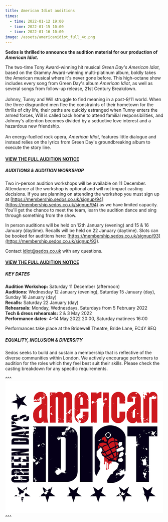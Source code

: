 ```yaml
---
title: American Idiot auditions
times:
  - time: 2022-01-12 19:00
  - time: 2022-01-15 10:00
  - time: 2022-01-16 10:00
image: /assets/americanidiot_full_4c.png
---
```

**Sedos is thrilled to announce the audition material for our production of *American Idiot*.**

The two-time Tony Award-winning hit musical *Green Day's American Idiot*, based on the Grammy Award-winning multi-platinum album, boldly takes the American musical where it's never gone before. This high-octane show includes every song from Green Day's album *American Idiot*, as well as several songs from follow-up release, 21st Century Breakdown.\
\
Johnny, Tunny and Will struggle to find meaning in a post-9/11 world. When the three disgruntled men flee the constraints of their hometown for the thrills of city life, their paths are quickly estranged when Tunny enters the armed forces, Will is called back home to attend familial responsibilities, and Johnny's attention becomes divided by a seductive love interest and a hazardous new friendship.\
\
An energy-fuelled rock opera, *American Idiot*, features little dialogue and instead relies on the lyrics from Green Day's groundbreaking album to execute the story line.

#### [VIEW THE FULL AUDITION NOTICE](https://www.sedos.co.uk/idiot/notice)

##### **AUDITIONS & AUDITION WORKSHOP**

Two in-person audition workshops will be available on 11 December. Attendance at the workshop is optional and will not impact casting decisions. If you are planning on attending the workshop you must sign up at [https://membership.sedos.co.uk/signup/94](https://membership.sedos.co.uk/signup/94) as we have limited capacity. You'll get the chance to meet the team, learn the audition dance and sing through something from the show.

In person auditions will be held on 12th January (evening) and 15 & 16 January (daytime). Recalls will be held on 22 January (daytime). Slots can be booked for auditions here: [https://membership.sedos.co.uk/signup/93](https://membership.sedos.co.uk/signup/93).

Contact [idiot@sedos.co.uk](mailto:idiot@sedos.co.u) with any questions.

#### [VIEW THE FULL AUDITION NOTICE](https://www.sedos.co.uk/idiot/notice)

##### KEY DATES

**Audition Workshop:** Saturday 11 December (afternoon)\
**Auditions:** Wednesday 12 January (evening), Saturday 15 January (day), Sunday 16 January (day)\
**Recalls:** Saturday 22 January (day)\
**Rehearsals:** Monday, Wednesdays, Saturdays from 5 February 2022\
**Tech & dress rehearsals:** 2 & 3 May 2022\
**Performance dates:** 4–14 May 2022 20:00, Saturday matinees 16:00

Performances take place at the Bridewell Theatre, Bride Lane, EC4Y 8EQ

##### EQUALITY, INCLUSION & DIVERSITY

Sedos seeks to build and sustain a membership that is reflective of the diverse communities within London. We actively encourage performers to audition for the roles which they feel best suit their skills. Please check the casting breakdown for any specific requirements.

^^^
![](/assets/americanidiot_full_4c.png)
^^^

